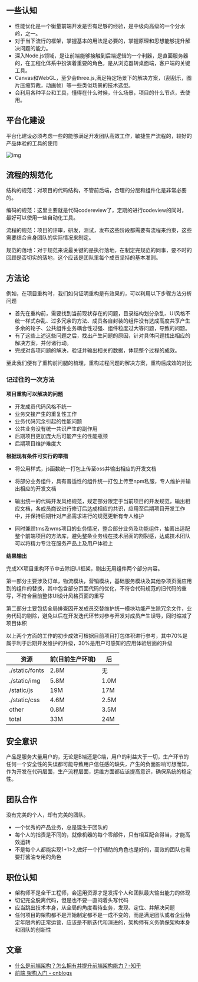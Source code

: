 ## 一些认知

- 性能优化是一个衡量前端开发是否有足够的经验，是中级向高级的一个分水岭，之一。
- 对于当下流行的框架，掌握基本的用法是必要的，掌握原理和思想能够提升解决问题的能力。
- 深入Node.js领域，是让前端能够接触到后端逻辑的一个利器，是直面服务器的，在工程化体系中扮演着重要的角色，是从浏览器转桌面端，客户端的关键工具。
- Canvas和WebGL，至少会three.js,满足特定场景下的解决方案，（刮刮乐，图片压缩剪裁，动画帧）等一些类似场景的技术选型。
- 会利用各种平台和工具，懂得在什么时候，什么场景，项目的什么节点，去使用。

## 平台化建设

平台化建设必须考虑一些的能够满足开发团队高效工作，敏捷生产流程的，较好的产品体验的工具的使用



![img](https://pic3.zhimg.com/80/v2-1ffc37f9bc7c45b0c0a050e15f38c8b4_720w.jpg?source=1940ef5c)

## 流程的规范化

结构的规范：对项目的代码结构，不管前后端，合理的分层和组件化是非常必要的。

编码的规范：这里主要就是代码codereview了，定期的进行codeview的同时，最好可以使用一些自动化工具。

流程的规范：项目的评审，研发，测试，发布这些阶段都需要有流程来约束，这些需要结合自身团队的实际情况来制定。

规范的落地：对于规范来说最关键的是执行落地，在制定完规范的同事，要不时的回顾是否切实的落地，这个应该是团队里每个成员坚持的基本准则。

## 方法论

例如，在项目重构时，我们如何证明重构是有效果的，可以利用以下步骤方法分析问题

- 首先在重构前，需要找到当前现状存在的问题，目录结构划分杂乱、UI风格不统一样式杂乱、过多冗余的方法、成员各自封装的组件没有达成高度共享产生多余的轮子、公共组件业务耦合性过强、组件粒度过大等问题，导致的问题。
- 有了这些上述这些问题之后，找出产生问题的原因，针对具体问题找出相应的解决方案，并付诸行动。
- 完成对各项问题的解决，验证并输出相关的数据，体现整个过程的成效。

至此我们便有了重构前问腿的梳理，重构过程问题的解决方案，重构后成效的对比

### 记过往的一次方法

**项目重构可以解决的问题**

- 开发成员代码风格不统一
- 业务交接产生的重复性工作
- 业务代码冗余引起的性能问题
- 公共业务没有统一共识产生的副作用
- 后期项目更加庞大后可能产生的性能瓶颈
- 后期项目维护难度大

**根据现有条件可实行的举措**

- 将公用样式，js函数统一打包上传至oss并输出相应的开发文档

- 将部分业务组件，具有普适性的组件统一打包上传至npm私服，专人维护并输出相应的开发文档

- 输出统一的代码开发风格规范，规定部分限定于当前项目的开发规范，输出相应文档，各成员商议进行修订后达成相应的共识，应用至后期项目开发工作中，并保持后期针对产品需求进行的规范更新有专人维护

- 同时兼顾tms及wms项目的业务情况，整合部分业务及功能组件，抽离出适配整个前端项目的方法库，避免整条业务线在技术层面的割裂感，达成技术团队可以将精力专注在服务产品上及用户体验上

**结果输出**

完成XX项目重构环节中去除旧UI框架，剔出无用组件两个部分内容。

   第一部分主要涉及订单，物流模块，营销模块，基础服务模块及其他杂项页面应用到的组件的替换，其中包含部分页面代码的优化，不符合代码规范的旧代码的重写，不符合目前整体UI设计风格页面的重写

   第二部分主要包括全局排查因开发成员交替维护统一模块功能产生除冗余文件，业务代码的剔除，避免以后在开发迭代环节对参与开发对成员产生误导，同时缩减了项目体积

   以上两个方面的工作的初步成效可根据目前项目打包体积进行参考，其中70%是属于利于后期开发维护的升级，30%是用户可感知的应用体验层面的升级

| 资源           | 前(目前生产环境) | 后   |
| -------------- | ---------------- | ---- |
| ./static/fonts | 2.8M             | 无   |
| ./static/img   | 5.8M             | 1.0M |
| /static/js     | 19M              | 17M  |
| ./static/css   | 4.6M             | 2.5M |
| other          | 0.8M             | 3.5M |
| total          | 33M              | 24M  |

## 安全意识

产品是服务大量用户的，无论是B端还是C端，用户的利益大于一切，生产环节的任何一个安全性的失误都可能导致用户信任感的缺失，产生的负面影响可想而知，作为开发在代码层面，生产流程层面，运维方面都应该提高意识，确保系统的稳定性。

## 团队合作

没有完美的个人，却有完美的团队。

- 一个优秀的产品业务，总是诞生于团队的
- 每个人的指责是不同的，就像机器的每个零部件，只有相互配合得当，才能高效运转
- 不是每个人都能实现1+1>2,做好一个打辅助的角色也是好的，高效的团队也需要打酱油专用的角色

## 职位认知

- 架构师不是全干工程师，会运用资源才是发挥个人和团队最大输出能力的体现
- 切记完全脱离代码，但是也不要一直闷着头写代码
- 应当跳出技术本身，从全局的角度看待业务，发现、定位、并解决问题
- 任何项目的架构都不是开始制定都不是一成不变的，而是满足团队或者企业特定年限内的正常运营，应该是不断迭代和演进的，架构师有义务确保架构本身和团队的创新性


## 文章

- [什么是前端架构？怎么拥有并提升前端架构能力？-知乎](https://www.zhihu.com/question/378030550)
- [前端 架构入门 - cnblogs](https://www.cnblogs.com/mggahui/p/14094948.html)


